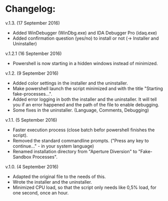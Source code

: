 # Changelog:

v.1.3. (17 September 2016)
* Added WinDebugger (WinDbg.exe) and IDA Debugger Pro (idaq.exe)
* Added confirmation question (yes/no) to install or not (-> Installer and Uninstaller)

v.1.2.1 (16 September 2016)
* Powershell is now starting in a hidden windows instead of minimized.

v.1.2. (9 September 2016)
* Added color settings in the installer and the uninstaller.
* Make powershell launch the script minimized and with the title "Starting fake-processes...".
* Added error logging in both the installer and the uninstaller. It will tell you if an error happened and the path of the file to enable debugging.
* Some fixes in the uninstaller. (Language, Comments, Debugging)


v.1.1. (5 September 2016)
* Faster execution process (close batch befor powershell finishes the script).
* Removed the standard commandline prompts. ("Press any key to continue..." - in your system language)
* Renamed installation directory from "Aperture Diversion" to "Fake-Sandbox Processes".

v.1.0. (4 September 2016)
* Adapted the original file to the needs of this.
* Wrote the installer and the uninstaller.
* Minimized CPU load, so that the script only needs like 0,5% load, for one second, once an hour.
